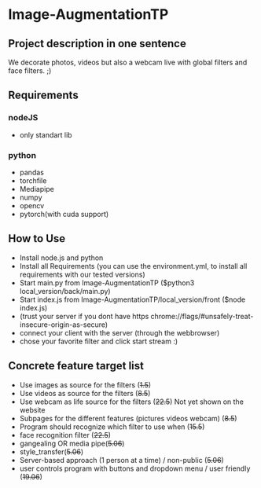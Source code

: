 # Image-AugmentationTP

## Project description in one sentence
We decorate photos, videos but also a webcam live with global filters and face filters. ;)

## Requirements 

### nodeJS
- only standart lib
### python
- pandas
- torchfile
- Mediapipe
- numpy
- opencv
- pytorch(with cuda support)

## How to Use
- Install node.js and python
- Install all Requirements (you can use the environment.yml, to install all requirements with our tested versions)
- Start main.py from Image-AugmentationTP ($python3 local_version/back/main.py)
- Start index.js from Image-AugmentationTP/local_version/front ($node index.js)
- (trust your server if you dont have https chrome://flags/#unsafely-treat-insecure-origin-as-secure)
- connect your client with the server (through the webbrowser)
- chose your favorite filter and click start stream :)

## Concrete feature target list
- Use images as source for the filters (~~1.5~~)
- Use videos as source for the filters (~~8.5~~)
- Use webcam as life source for the filters (~~22.5~~) Not yet shown on the website
- Subpages for the different features (pictures videos webcam) (~~8.5~~)
- Program should recognize which filter to use when (~~15.5~~)
- face recognition filter (~~22.5~~)
- gangealing OR media pipe(~~5.06~~)
- style_transfer(~~5.06~~)
- Server-based approach (1 person at a time) / non-public (~~5.06~~) 
- user controls program with buttons and dropdown menu / user friendly (~~19.06~~)
